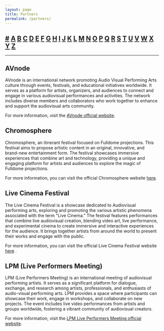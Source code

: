 ```yaml
---
layout: page
title: Partners
permalink: /partners/
---
```

## [#](#0) [A](#1) [B](#2) [C](#3) [D](#4) [E](#5) [F](#6) [G](#7) [H](#8) [I](#9) [J](#10) [K](#11) [L](#12) [M](#13) [N](#14) [O](#15) [P](#16) [Q](#17) [R](#18) [S](#19) [T](#20) [U](#21) [V](#22) [W](#23) [X](#24) [Y](#25) [Z](#26)

---
<a name="0"></a>

<a name="1"></a>

## AVnode
AVnode is an international network promoting Audio Visual Performing Arts culture through events, festivals, and educational initiatives worldwide. It serves as a platform for artists, organizers, and audiences to connect and engage in various audiovisual performances and activities. The network includes diverse members and collaborators who work together to enhance and support the audiovisual arts community.

For more information, visit the [AVnode official website](https://avnode.net).

<a name="2"></a>

<a name="3"></a>

## Chromosphere
Chromosphere, an itinerant festival focused on Fulldome projections. This festival aims to propose artistic content in an original, innovative, and brand-new entertainment form. The festival showcases immersive experiences that combine art and technology, providing a unique and engaging platform for artists and audiences to explore the magic of Fulldome projections.

For more information, you can visit the official Chromosphere website [here](https://chromosphere.eu/).

<a name="4"></a>

<a name="5"></a>

<a name="6"></a>

<a name="7"></a>

<a name="8"></a>

<a name="9"></a>

<a name="11"></a>

<a name="12"></a>

## Live Cinema Festival
The Live Cinema Festival is a showcase dedicated to Audiovisual performing arts, exploring and promoting the various artistic phenomena associated with the term "Live Cinema." The festival features performances that combine live audiovisual creation, blending video art, live performance, and experimental cinema to create immersive and interactive experiences for the audience. It brings together artists from around the world to present their works and engage with the public. 

For more information, you can visit the official Live Cinema Festival website [here](https://www.livecinemafestival.com/)  .

## LPM (Live Performers Meeting)
LPM (Live Performers Meeting) is an international meeting of audiovisual performing artists. It serves as a significant platform for dialogue, exchange, and research among artists, professionals, and enthusiasts of audio-visual performing arts. LPM provides a space where participants can showcase their work, engage in workshops, and collaborate on new projects. The event includes live video performances from artists and groups worldwide, fostering a vibrant community of audiovisual creators.

For more information, visit the [LPM Live Performers Meeting official website](https://liveperformersmeeting.net/).

<a name="13"></a>

<a name="14"></a>

<a name="15"></a>

<a name="16"></a>

<a name="17"></a>

<a name="18"></a>

<a name="19"></a>

<a name="20"></a>

<a name="21"></a>

<a name="22"></a>

<a name="23"></a>

<a name="24"></a>

<a name="25"></a>

<a name="26"></a>